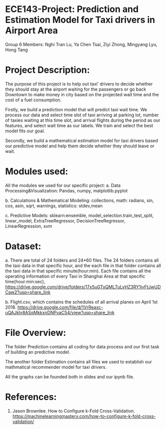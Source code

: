 # ECE143-Project: Prediction and Estimation Model for Taxi drivers in Airport Area
Group 6 Members: Nghi Tran Lu, Ya Chen Tsai, Ziyi Zhong, Mingyang Lyu, Hong Tang
# Project Description: 
The purpose of this project is to help out taxi’ drivers to decide whether they should stay at the airport waiting for the passengers or go back Downtown to make money in city based on the projected wait time and the cost of a fuel consumption. 

Firstly, we build a prediction model that will predict taxi wait time. We process our data and select time slot of taxi arriving at parking lot, number of taxies waiting at this time slot, and arrival flights during the period as our features, and select wait time as our labels. We train and select the best model fits our goal. 

Secondly, we build a mathematical estimation model for taxi drivers based our predictive model and help them decide whether they should leave or wait.

# Modules used: 
All the modules we used for our specific project:
a. Data Processing&Visualization:
   Pandas,
   numpy,
   matplotlib.pyplot

b. Calculations & Mathematical Modeling:
   collections,
   math: radians, sin, cos, asin, sqrt, 
   warnings,
   statistics: stdev,mean

c. Predictive Models:
   sklearn:ensemble, model_selection.train_test_split, linear_model, ExtraTreeRegressor, DecisionTreeRegressor, LinearRegression, svm
   
# Dataset: 
a. There are total of 24 folders and 24*60 files. The 24 folders contains all the taxi data in that specific hour, and the each file in that folder contains all the taxi data in that specific minute(hour:min). Each file contains all the operating information of every Taxi in Shanghai Area at that specific time(hour:min:sec), https://drive.google.com/drive/folders/17x5uGTxQML7uLvHZ3RY1jyFtJwUDCaw2?usp=share_link

b. Flight.csv, which contains the schedules of all arrival planes on April 1st 2018. https://drive.google.com/file/d/1VrReaxc-uQAJkly8ASqMkkxnDNPvaC54/view?usp=share_link
# File Overview: 

The folder Prediction contains all coding for data process and our first task of building an predictive model.

The another folder Estimation contains all files we used to establish our mathmatical recommender model for taxi drivers.

All the graphs can be founded both in slides and our ipynb file.

# References:
1. Jason Brownlee. How to Configure k-Fold Cross-Validation. https://machinelearningmastery.com/how-to-configure-k-fold-cross-validation/
